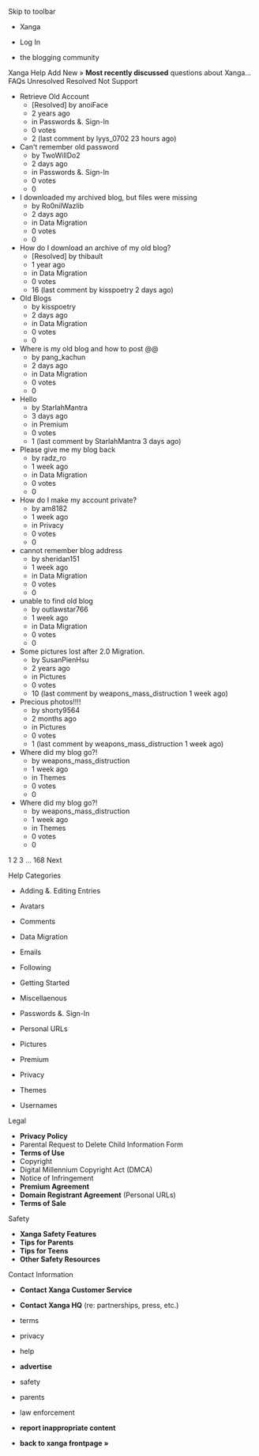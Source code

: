 Skip to toolbar

*   Xanga

*   Log In

*   the blogging community

Xanga Help Add New » **Most recently discussed** questions about Xanga… FAQs Unresolved Resolved Not Support

*   Retrieve Old Account
    *   \[Resolved\] by anoiFace
    *   2 years ago
    *   in Passwords &. Sign-In
    *   0 votes
    *   2 (last comment by lyys\_0702 23 hours ago)
*   Can't remember old password
    *   by TwoWillDo2
    *   2 days ago
    *   in Passwords &. Sign-In
    *   0 votes
    *   0
*   I downloaded my archived blog, but files were missing
    *   by Ro0nilWazlib
    *   2 days ago
    *   in Data Migration
    *   0 votes
    *   0
*   How do I download an archive of my old blog?
    *   \[Resolved\] by thibault
    *   1 year ago
    *   in Data Migration
    *   0 votes
    *   16 (last comment by kisspoetry 2 days ago)
*   Old Blogs
    *   by kisspoetry
    *   2 days ago
    *   in Data Migration
    *   0 votes
    *   0
*   Where is my old blog and how to post @@
    *   by pang\_kachun
    *   2 days ago
    *   in Data Migration
    *   0 votes
    *   0
*   Hello
    *   by StarlahMantra
    *   3 days ago
    *   in Premium
    *   0 votes
    *   1 (last comment by StarlahMantra 3 days ago)
*   Please give me my blog back
    *   by radz\_ro
    *   1 week ago
    *   in Data Migration
    *   0 votes
    *   0
*   How do I make my account private?
    *   by am8182
    *   1 week ago
    *   in Privacy
    *   0 votes
    *   0
*   cannot remember blog address
    *   by sheridan151
    *   1 week ago
    *   in Data Migration
    *   0 votes
    *   0
*   unable to find old blog
    *   by outlawstar766
    *   1 week ago
    *   in Data Migration
    *   0 votes
    *   0
*   Some pictures lost after 2.0 Migration.
    *   by SusanPienHsu
    *   2 years ago
    *   in Pictures
    *   0 votes
    *   10 (last comment by weapons\_mass\_distruction 1 week ago)
*   Precious photos!!!!
    *   by shorty9564
    *   2 months ago
    *   in Pictures
    *   0 votes
    *   1 (last comment by weapons\_mass\_distruction 1 week ago)
*   Where did my blog go?!
    *   by weapons\_mass\_distruction
    *   1 week ago
    *   in Themes
    *   0 votes
    *   0
*   Where did my blog go?!
    *   by weapons\_mass\_distruction
    *   1 week ago
    *   in Themes
    *   0 votes
    *   0

1 2 3 ... 168 Next

Help Categories

*   Adding &. Editing Entries
*   Avatars
*   Comments
*   Data Migration
*   Emails
*   Following
*   Getting Started
*   Miscellaenous

*   Passwords &. Sign-In
*   Personal URLs
*   Pictures
*   Premium
*   Privacy
*   Themes
*   Usernames

Legal

*   **Privacy Policy**
*   Parental Request to Delete Child Information Form
*   **Terms of Use**
*   Copyright
*   Digital Millennium Copyright Act (DMCA)
*   Notice of Infringement
*   **Premium Agreement**
*   **Domain Registrant Agreement** (Personal URLs)
*   **Terms of Sale**

Safety

*   **Xanga Safety Features**
*   **Tips for Parents**
*   **Tips for Teens**
*   **Other Safety Resources**

Contact Information

*   **Contact Xanga Customer Service**
*   **Contact Xanga HQ** (re: partnerships, press, etc.)

*   terms
*   privacy
*   help
*   **advertise**

*   safety
*   parents
*   law enforcement
*   **report inappropriate content**

*   **back to xanga frontpage »**